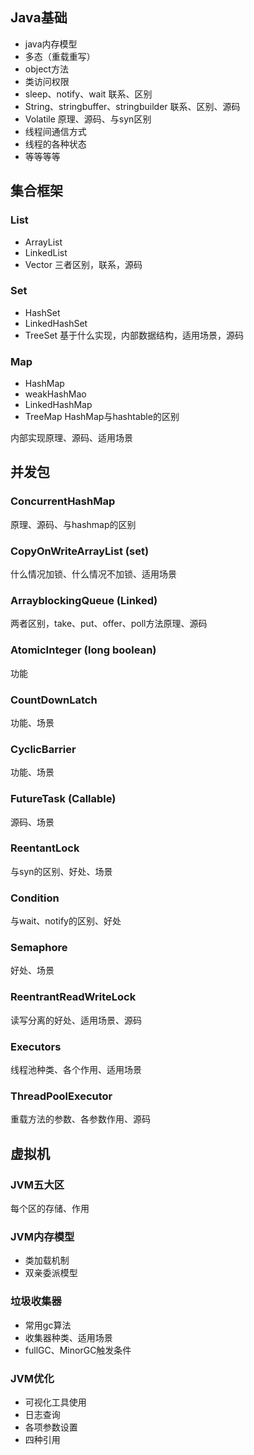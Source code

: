 
## Java基础
- java内存模型
- 多态（重载重写）
- object方法
- 类访问权限
- sleep、notify、wait 联系、区别
- String、stringbuffer、stringbuilder 联系、区别、源码
- Volatile 原理、源码、与syn区别
- 线程间通信方式
- 线程的各种状态
- 等等等等

## 集合框架

### List
- ArrayList
- LinkedList
- Vector
三者区别，联系，源码

### Set
- HashSet
- LinkedHashSet
- TreeSet
基于什么实现，内部数据结构，适用场景，源码

### Map
- HashMap
- weakHashMao
- LinkedHashMap
- TreeMap
HashMap与hashtable的区别

内部实现原理、源码、适用场景

## 并发包

### ConcurrentHashMap

原理、源码、与hashmap的区别

### CopyOnWriteArrayList (set)

什么情况加锁、什么情况不加锁、适用场景

### ArrayblockingQueue (Linked)

两者区别，take、put、offer、poll方法原理、源码

### AtomicInteger (long boolean)
功能

### CountDownLatch
功能、场景

### CyclicBarrier
功能、场景

### FutureTask (Callable)
源码、场景

### ReentantLock
与syn的区别、好处、场景

### Condition
与wait、notify的区别、好处

### Semaphore
好处、场景

### ReentrantReadWriteLock
读写分离的好处、适用场景、源码

### Executors
线程池种类、各个作用、适用场景

### ThreadPoolExecutor
重载方法的参数、各参数作用、源码

## 虚拟机

### JVM五大区
每个区的存储、作用
### JVM内存模型
- 类加载机制
- 双亲委派模型

### 垃圾收集器
- 常用gc算法
- 收集器种类、适用场景
- fullGC、MinorGC触发条件

### JVM优化
- 可视化工具使用
- 日志查询
- 各项参数设置
- 四种引用